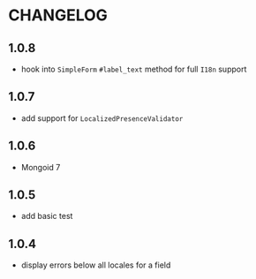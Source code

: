 # CHANGELOG

## 1.0.8

* hook into `SimpleForm` `#label_text` method for full `I18n` support

## 1.0.7

* add support for `LocalizedPresenceValidator`

## 1.0.6

* Mongoid 7

## 1.0.5

* add basic test

## 1.0.4

* display errors below all locales for a field
